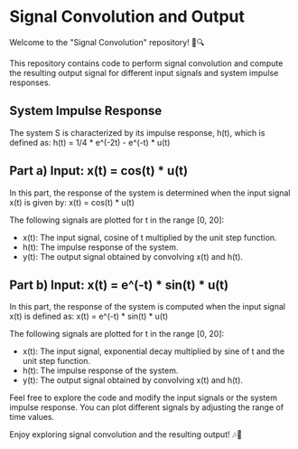 # Signal Convolution and Output

Welcome to the "Signal Convolution" repository! 🎵🔍

This repository contains code to perform signal convolution and compute the resulting output signal for different input signals and system impulse responses.

## System Impulse Response
The system S is characterized by its impulse response, h(t), which is defined as:
h(t) = 1/4 * e^(-2t) - e^(-t) * u(t)

## Part a) Input: x(t) = cos(t) * u(t)
In this part, the response of the system is determined when the input signal x(t) is given by:
x(t) = cos(t) * u(t)

The following signals are plotted for t in the range [0, 20]:
- x(t): The input signal, cosine of t multiplied by the unit step function.
- h(t): The impulse response of the system.
- y(t): The output signal obtained by convolving x(t) and h(t).

## Part b) Input: x(t) = e^(-t) * sin(t) * u(t)
In this part, the response of the system is computed when the input signal x(t) is defined as:
x(t) = e^(-t) * sin(t) * u(t)

The following signals are plotted for t in the range [0, 20]:
- x(t): The input signal, exponential decay multiplied by sine of t and the unit step function.
- h(t): The impulse response of the system.
- y(t): The output signal obtained by convolving x(t) and h(t).

Feel free to explore the code and modify the input signals or the system impulse response. You can plot different signals by adjusting the range of time values.

Enjoy exploring signal convolution and the resulting output! 🎶🔬
